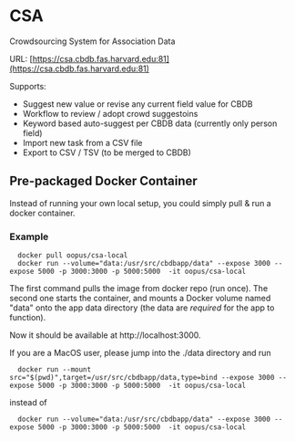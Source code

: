 # CSA
Crowdsourcing System for Association Data

 URL: [https://csa.cbdb.fas.harvard.edu:81](https://csa.cbdb.fas.harvard.edu:81)

Supports: 
 - Suggest new value or revise any current field value for CBDB
 - Workflow to review / adopt crowd suggestoins
 - Keyword based auto-suggest per CBDB data (currently only person field)
 - Import new task from a CSV file
 - Export to CSV / TSV (to be merged to CBDB)

## Pre-packaged Docker Container
Instead of running your own local setup, you could simply pull & run a docker container.

### Example

      docker pull oopus/csa-local
      docker run --volume="data:/usr/src/cbdbapp/data" --expose 3000 --expose 5000 -p 3000:3000 -p 5000:5000  -it oopus/csa-local

The first command pulls the image from docker repo (run once). 
The second one starts the container, and mounts a Docker volume named "data" onto the app data directory (the data are *required* for the app to function). 

Now it should be available at http://localhost:3000.

If you are a MacOS user, please jump into the ./data directory and run 

      docker run --mount src="$(pwd)",target=/usr/src/cbdbapp/data,type=bind --expose 3000 --expose 5000 -p 3000:3000 -p 5000:5000  -it oopus/csa-local

instead of

      docker run --volume="data:/usr/src/cbdbapp/data" --expose 3000 --expose 5000 -p 3000:3000 -p 5000:5000  -it oopus/csa-local

